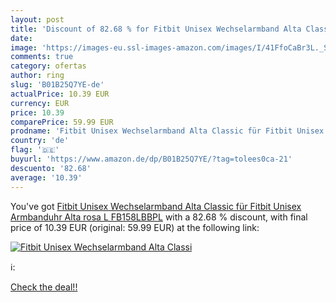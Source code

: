 ```yaml
---
layout: post
title: 'Discount of 82.68 % for Fitbit Unisex Wechselarmband Alta Classi'
date: 
image: 'https://images-eu.ssl-images-amazon.com/images/I/41FfoCaBr3L._SL200_.jpg'
comments: true
category: ofertas
author: ring
slug: 'B01B25Q7YE-de'
actualPrice: 10.39 EUR
currency: EUR
price: 10.39
comparePrice: 59.99 EUR
prodname: 'Fitbit Unisex Wechselarmband Alta Classic für Fitbit Unisex Armbanduhr Alta  rosa  L  FB158LBBPL'
country: 'de'
flag: '🇩🇪'
buyurl: 'https://www.amazon.de/dp/B01B25Q7YE/?tag=tolees0ca-21'
descuento: '82.68'
average: '10.39'
---
```


You've got [Fitbit Unisex Wechselarmband Alta Classic für Fitbit Unisex Armbanduhr Alta  rosa  L  FB158LBBPL](https://www.amazon.de/dp/B01B25Q7YE/?tag=tolees0ca-21) with a  82.68 % discount, with final price of 10.39 EUR (original: 59.99 EUR) at the following link:

[![Fitbit Unisex Wechselarmband Alta Classi](https://images-eu.ssl-images-amazon.com/images/I/41FfoCaBr3L._SL200_.jpg)](https://www.amazon.de/dp/B01B25Q7YE/?tag=tolees0ca-21)

ℹ️:


[Check the deal!!](https://www.amazon.de/dp/B01B25Q7YE/?tag=tolees0ca-21)
